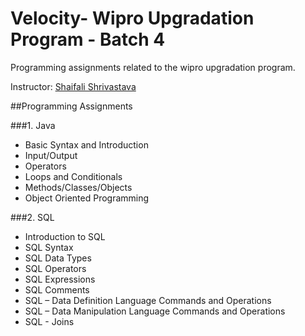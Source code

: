 # Velocity- Wipro Upgradation Program - Batch 4

Programming assignments related to the wipro upgradation program.

Instructor: [Shaifali Shrivastava](https://www.linkedin.com/in/shaifalishrivastava/)

##Programming Assignments

###1. Java

  - Basic Syntax and Introduction
  - Input/Output
  - Operators
  - Loops and Conditionals
  - Methods/Classes/Objects
  - Object Oriented Programming
  
###2. SQL

  - Introduction to SQL
  - SQL Syntax
  - SQL Data Types
  - SQL Operators
  - SQL Expressions
  - SQL Comments
  - SQL – Data Definition Language Commands and Operations
  - SQL – Data Manipulation Language Commands and Operations
  - SQL - Joins
 
